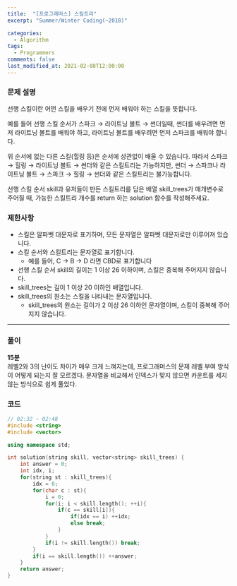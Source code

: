 ```yaml
---
title:  "[프로그래머스] 스킬트리"
excerpt: "Summer/Winter Coding(~2018)"

categories:
  - Algorithm
tags:
  - Programmers
comments: false
last_modified_at: 2021-02-08T12:00:00
---
```

### 문제 설명
선행 스킬이란 어떤 스킬을 배우기 전에 먼저 배워야 하는 스킬을 뜻합니다.

예를 들어 선행 스킬 순서가 스파크 → 라이트닝 볼트 → 썬더일때, 썬더를 배우려면 먼저 라이트닝 볼트를 배워야 하고, 라이트닝 볼트를 배우려면 먼저 스파크를 배워야 합니다.

위 순서에 없는 다른 스킬(힐링 등)은 순서에 상관없이 배울 수 있습니다. 따라서 스파크 → 힐링 → 라이트닝 볼트 → 썬더와 같은 스킬트리는 가능하지만, 썬더 → 스파크나 라이트닝 볼트 → 스파크 → 힐링 → 썬더와 같은 스킬트리는 불가능합니다.

선행 스킬 순서 skill과 유저들이 만든 스킬트리를 담은 배열 skill_trees가 매개변수로 주어질 때, 가능한 스킬트리 개수를 return 하는 solution 함수를 작성해주세요.

### 제한사항
- 스킬은 알파벳 대문자로 표기하며, 모든 문자열은 알파벳 대문자로만 이루어져 있습니다.
- 스킬 순서와 스킬트리는 문자열로 표기합니다.
  - 예를 들어, C → B → D 라면 CBD로 표기합니다
- 선행 스킬 순서 skill의 길이는 1 이상 26 이하이며, 스킬은 중복해 주어지지 않습니다.
- skill_trees는 길이 1 이상 20 이하인 배열입니다.
- skill_trees의 원소는 스킬을 나타내는 문자열입니다.
  - skill_trees의 원소는 길이가 2 이상 26 이하인 문자열이며, 스킬이 중복해 주어지지 않습니다.

---
### 풀이
**15분**  
레벨2와 3의 난이도 차이가 매우 크게 느껴지는데, 프로그래머스의 문제 레벨 부여 방식이 어떻게 되는지 잘 모르겠다. 문자열을 비교해서 인덱스가 맞지 않으면 카운트를 세지 않는 방식으로 쉽게 풀었다. 

### 코드
```c++
// 02:32 ~ 02:48
#include <string>
#include <vector>

using namespace std;

int solution(string skill, vector<string> skill_trees) {
    int answer = 0;
    int idx, i;
    for(string st : skill_trees){
        idx = 0;
        for(char c : st){
            i = 0;
            for(i; i < skill.length(); ++i){
                if(c == skill[i]){
                    if(idx == i) ++idx;
                    else break;
                }
            }
            if(i != skill.length()) break;
        }
        if(i == skill.length()) ++answer;
    }
    return answer;
}
```

